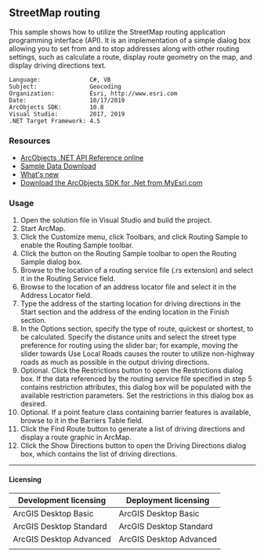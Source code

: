 ## StreetMap routing

  <div xmlns="http://www.w3.org/1999/xhtml" xmlns:my="http://schemas.microsoft.com/office/infopath/2003/myXSD/2006-02-10T23:25:53">This sample shows how to utilize the StreetMap routing application programming interface (API). It is an implementation of a simple dialog box allowing you to set from and to stop addresses along with other routing settings, such as calculate a route, display route geometry on the map, and display driving directions text.</div>  


<!-- TODO: Fill this section below with metadata about this sample-->
```
Language:              C#, VB
Subject:               Geocoding
Organization:          Esri, http://www.esri.com
Date:                  10/17/2019
ArcObjects SDK:        10.8
Visual Studio:         2017, 2019
.NET Target Framework: 4.5
```

### Resources

* [ArcObjects .NET API Reference online](http://desktop.arcgis.com/en/arcobjects/latest/net/webframe.htm)  
* [Sample Data Download](../../releases)  
* [What's new](http://desktop.arcgis.com/en/arcobjects/latest/net/webframe.htm#91cabc68-2271-400a-8ff9-c7fb25108546.htm)  
* [Download the ArcObjects SDK for .Net from MyEsri.com](https://my.esri.com/)  

### Usage
1. Open the solution file in Visual Studio and build the project.  
1. Start ArcMap.  
1. Click the Customize menu, click Toolbars, and click Routing Sample to enable the Routing Sample toolbar.  
1. Click the button on the Routing Sample toolbar to open the Routing Sample dialog box.   
1. Browse to the location of a routing service file (.rs extension) and select it in the Routing Service field.  
1. Browse to the location of an address locator file and select it in the Address Locator field.   
1. Type the address of the starting location for driving directions in the Start section and the address of the ending location in the Finish section.  
1. In the Options section, specify the type of route, quickest or shortest, to be calculated. Specify the distance units and select the street type preference for routing using the slider bar; for example, moving the slider towards Use Local Roads causes the router to utilize non-highway roads as much as possible in the output driving directions.  
1. Optional. Click the Restrictions button to open the Restrictions dialog box. If the data referenced by the routing service file specified in step 5 contains restriction attributes, this dialog box will be populated with the available restriction parameters. Set the restrictions in this dialog box as desired.   
1. Optional. If a point feature class containing barrier features is available, browse to it in the Barriers Table field.  
1. Click the Find Route button to generate a list of driving directions and display a route graphic in ArcMap.  
1. Click the Show Directions button to open the Driving Directions dialog box, which contains the list of driving directions.  









---------------------------------

#### Licensing  
| Development licensing | Deployment licensing | 
| ------------- | ------------- | 
| ArcGIS Desktop Basic | ArcGIS Desktop Basic |  
| ArcGIS Desktop Standard | ArcGIS Desktop Standard |  
| ArcGIS Desktop Advanced | ArcGIS Desktop Advanced |  
|  |  |  



